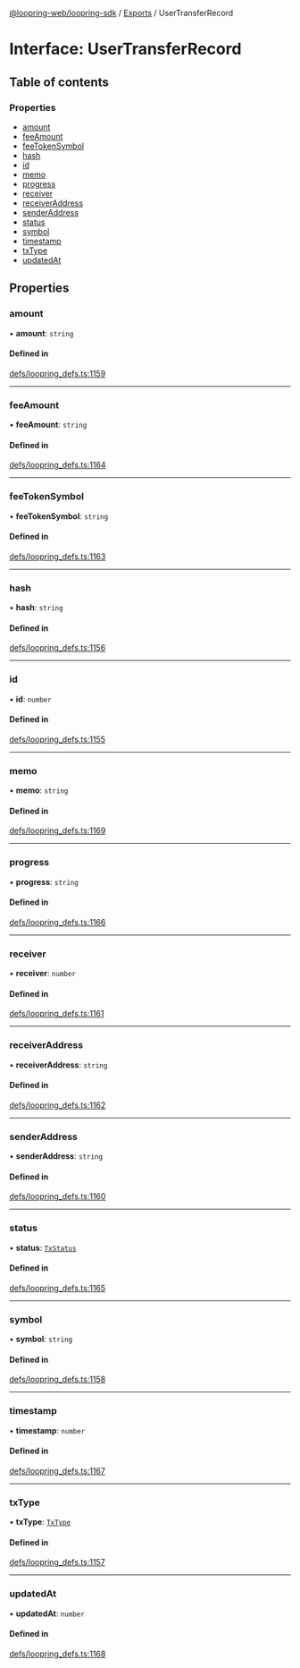 [@loopring-web/loopring-sdk](../README.md) / [Exports](../modules.md) / UserTransferRecord

# Interface: UserTransferRecord

## Table of contents

### Properties

- [amount](UserTransferRecord.md#amount)
- [feeAmount](UserTransferRecord.md#feeamount)
- [feeTokenSymbol](UserTransferRecord.md#feetokensymbol)
- [hash](UserTransferRecord.md#hash)
- [id](UserTransferRecord.md#id)
- [memo](UserTransferRecord.md#memo)
- [progress](UserTransferRecord.md#progress)
- [receiver](UserTransferRecord.md#receiver)
- [receiverAddress](UserTransferRecord.md#receiveraddress)
- [senderAddress](UserTransferRecord.md#senderaddress)
- [status](UserTransferRecord.md#status)
- [symbol](UserTransferRecord.md#symbol)
- [timestamp](UserTransferRecord.md#timestamp)
- [txType](UserTransferRecord.md#txtype)
- [updatedAt](UserTransferRecord.md#updatedat)

## Properties

### amount

• **amount**: `string`

#### Defined in

[defs/loopring_defs.ts:1159](https://github.com/Loopring/loopring_sdk/blob/6d0be7c/src/defs/loopring_defs.ts#L1159)

___

### feeAmount

• **feeAmount**: `string`

#### Defined in

[defs/loopring_defs.ts:1164](https://github.com/Loopring/loopring_sdk/blob/6d0be7c/src/defs/loopring_defs.ts#L1164)

___

### feeTokenSymbol

• **feeTokenSymbol**: `string`

#### Defined in

[defs/loopring_defs.ts:1163](https://github.com/Loopring/loopring_sdk/blob/6d0be7c/src/defs/loopring_defs.ts#L1163)

___

### hash

• **hash**: `string`

#### Defined in

[defs/loopring_defs.ts:1156](https://github.com/Loopring/loopring_sdk/blob/6d0be7c/src/defs/loopring_defs.ts#L1156)

___

### id

• **id**: `number`

#### Defined in

[defs/loopring_defs.ts:1155](https://github.com/Loopring/loopring_sdk/blob/6d0be7c/src/defs/loopring_defs.ts#L1155)

___

### memo

• **memo**: `string`

#### Defined in

[defs/loopring_defs.ts:1169](https://github.com/Loopring/loopring_sdk/blob/6d0be7c/src/defs/loopring_defs.ts#L1169)

___

### progress

• **progress**: `string`

#### Defined in

[defs/loopring_defs.ts:1166](https://github.com/Loopring/loopring_sdk/blob/6d0be7c/src/defs/loopring_defs.ts#L1166)

___

### receiver

• **receiver**: `number`

#### Defined in

[defs/loopring_defs.ts:1161](https://github.com/Loopring/loopring_sdk/blob/6d0be7c/src/defs/loopring_defs.ts#L1161)

___

### receiverAddress

• **receiverAddress**: `string`

#### Defined in

[defs/loopring_defs.ts:1162](https://github.com/Loopring/loopring_sdk/blob/6d0be7c/src/defs/loopring_defs.ts#L1162)

___

### senderAddress

• **senderAddress**: `string`

#### Defined in

[defs/loopring_defs.ts:1160](https://github.com/Loopring/loopring_sdk/blob/6d0be7c/src/defs/loopring_defs.ts#L1160)

___

### status

• **status**: [`TxStatus`](../enums/TxStatus.md)

#### Defined in

[defs/loopring_defs.ts:1165](https://github.com/Loopring/loopring_sdk/blob/6d0be7c/src/defs/loopring_defs.ts#L1165)

___

### symbol

• **symbol**: `string`

#### Defined in

[defs/loopring_defs.ts:1158](https://github.com/Loopring/loopring_sdk/blob/6d0be7c/src/defs/loopring_defs.ts#L1158)

___

### timestamp

• **timestamp**: `number`

#### Defined in

[defs/loopring_defs.ts:1167](https://github.com/Loopring/loopring_sdk/blob/6d0be7c/src/defs/loopring_defs.ts#L1167)

___

### txType

• **txType**: [`TxType`](../enums/TxType.md)

#### Defined in

[defs/loopring_defs.ts:1157](https://github.com/Loopring/loopring_sdk/blob/6d0be7c/src/defs/loopring_defs.ts#L1157)

___

### updatedAt

• **updatedAt**: `number`

#### Defined in

[defs/loopring_defs.ts:1168](https://github.com/Loopring/loopring_sdk/blob/6d0be7c/src/defs/loopring_defs.ts#L1168)
